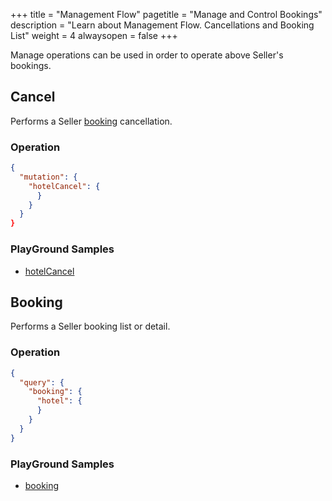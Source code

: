 +++
title = "Management Flow"
pagetitle = "Manage and Control Bookings"
description = "Learn about Management Flow. Cancellations and Booking List"
weight = 4
alwaysopen = false
+++

Manage operations can be used in order to operate above Seller's bookings.

## Cancel
Performs a Seller [booking](/product/connectx/hotel/concepts/book-transactions/#book) cancellation.

### Operation
```json
{
  "mutation": {
    "hotelCancel": {
      }
    }
  }
}
```

### PlayGround Samples
* [hotelCancel](https://graphqlbin.com/JYRtB)


## Booking
Performs a Seller booking list or detail.

### Operation
```json
{
  "query": {
    "booking": {
      "hotel": {
      }
    }
  }
}
```

### PlayGround Samples
* [booking](https://graphqlbin.com/JYRtB)
